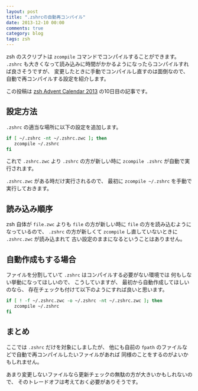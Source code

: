 ```yaml
---
layout: post
title: ".zshrcの自動再コンパイル"
date: 2013-12-10 00:00
comments: true
category: blog
tags: zsh
---
```

zsh のスクリプトは `zcompile` コマンドでコンパイルすることができます。
`.zshrc` も大きくなって読み込みに時間がかかるようになったらコンパイルすれば良さそうですが、
変更したときに手動でコンパイルし直すのは面倒なので、
自動で再コンパイルする設定を紹介します。

この投稿は
[zsh Advent Calendar 2013](http://qiita.com/advent-calendar/2013/zsh)
の10日目の記事です。

<!--more-->

## 設定方法

`.zshrc` の適当な場所に以下の設定を追加します。

```sh
if [ ~/.zshrc -nt ~/.zshrc.zwc ]; then
   zcompile ~/.zshrc
fi
```

これで `.zshrc.zwc` より `.zshrc` の方が新しい時に
`zcompile .zshrc` が自動で実行されます。

`.zshrc.zwc` がある時だけ実行されるので、
最初に `zcompile ~/.zshrc` を手動で実行しておきます。

## 読み込み順序

zsh 自体が `file.zwc` よりも `file` の方が新しい時に
`file` の方を読み込むようになっているので、
`.zshrc` の方が新しくて `zcompile` し直していないときに
`.zshrc.zwc` が読み込まれて
古い設定のままになるということはありません。

## 自動作成もする場合

ファイルを分割していて `.zshrc` はコンパイルする必要がない環境では
何もしない挙動になってほしいので、
こうしていますが、
最初から自動作成してほしいのなら、
存在チェックも付けて以下のようにすれば良いと思います。

```sh
if [ ! -f ~/.zshrc.zwc -o ~/.zshrc -nt ~/.zshrc.zwc ]; then
   zcompile ~/.zshrc
fi
```

## まとめ

ここでは `.zshrc` だけを対象にしましたが、
他にも自前の `fpath` のファイルなどで自動で再コンパイルしたいファイルがあれば
同様のことをするのがよいかもしれません。

あまり変更しないファイルなら更新チェックの無駄の方が大きいかもしれないので、
そのトレードオフは考えておく必要がありそうです。
